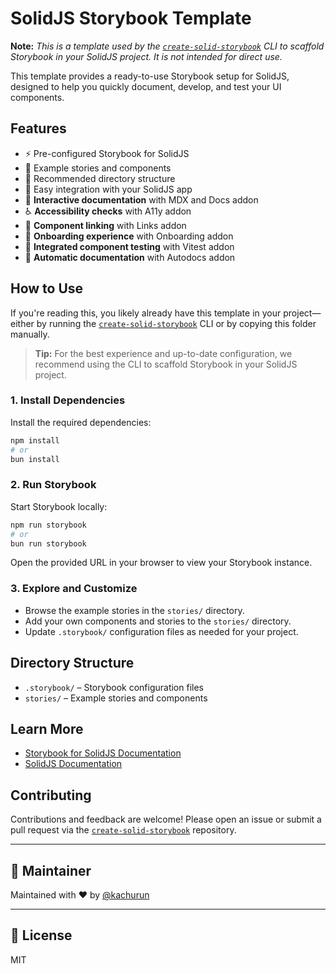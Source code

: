# SolidJS Storybook Template

**Note:** _This is a template used by the [`create-solid-storybook`](https://github.com/kachurun/create-solid-storybook) CLI to scaffold Storybook in your SolidJS project. It is not intended for direct use._

This template provides a ready-to-use Storybook setup for SolidJS, designed to help you quickly document, develop, and test your UI components.

## Features

- ⚡️ Pre-configured Storybook for SolidJS
- 🧩 Example stories and components
- 📁 Recommended directory structure
- 🔗 Easy integration with your SolidJS app
- 📖 **Interactive documentation** with MDX and Docs addon
- ♿️ **Accessibility checks** with A11y addon
- 🔗 **Component linking** with Links addon
- 🚀 **Onboarding experience** with Onboarding addon
- 🧪 **Integrated component testing** with Vitest addon
- 📝 **Automatic documentation** with Autodocs addon

## How to Use

If you're reading this, you likely already have this template in your project—either by running the [`create-solid-storybook`](https://github.com/kachurun/create-solid-storybook) CLI or by copying this folder manually.

> **Tip:** For the best experience and up-to-date configuration, we recommend using the CLI to scaffold Storybook in your SolidJS project.

### 1. Install Dependencies

Install the required dependencies:

```sh
npm install
# or
bun install
```

### 2. Run Storybook

Start Storybook locally:

```sh
npm run storybook
# or
bun run storybook
```

Open the provided URL in your browser to view your Storybook instance.

### 3. Explore and Customize

- Browse the example stories in the `stories/` directory.
- Add your own components and stories to the `stories/` directory.
- Update `.storybook/` configuration files as needed for your project.

## Directory Structure

- `.storybook/` – Storybook configuration files
- `stories/` – Example stories and components

## Learn More

- [Storybook for SolidJS Documentation](https://storybook.js.org/docs/solid)
- [SolidJS Documentation](https://www.solidjs.com/docs)

## Contributing

Contributions and feedback are welcome! Please open an issue or submit a pull request via the [`create-solid-storybook`](https://github.com/kachurun/create-solid-storybook) repository.

---

## 👤 Maintainer

Maintained with ❤️ by [@kachurun](https://github.com/kachurun)

---

## 📖 License

MIT
